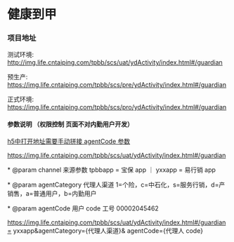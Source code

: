 # 健康到甲

### 项目地址

测试环境: http://img.life.cntaiping.com/tpbb/scs/uat/ydActivity/index.html#/guardian

预生产: https://img.life.cntaiping.com/tpbb/scs/pre/ydActivity/index.html#/guardian

正式环境: https://img.life.cntaiping.com/tpbb/scs/pro/ydActivity/index.html#/guardian 



#### 参数说明 （权限控制 页面不对内勤用户开发）

<u>h5中打开地址需要手动拼接 agentCode 参数</u>

https://img.life.cntaiping.com/tpbb/scs/uat/ydActivity/index.html#/guardian

\* @param channel 来源参数 tpbbapp = 宝保 app ｜ yxxapp = 易行销 app

\* @param agentCategory 代理人渠道 1=个险，c=中石化，s=服务行销，d=产销售，a=普通用户，b=内勤用户

\* @param agentCode 用户 code 工号 00002045462

https://img.life.cntaiping.com/tpbb/scs/uat/ydActivity/index.html#/guardian= yxxapp&agentCategory={代理人渠道}& agentCode={代理人 code}



## 


